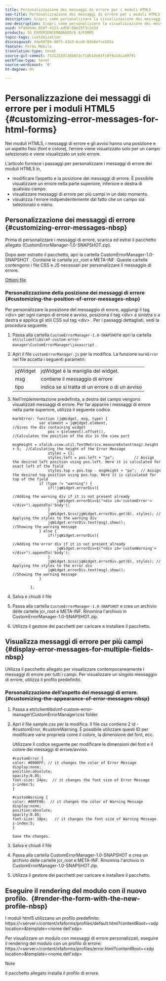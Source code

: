 ```yaml
---
title: Personalizzazione dei messaggi di errore per i moduli HTML5
seo-title: Personalizzazione dei messaggi di errore per i moduli HTML5
description: Scopri come personalizzare la visualizzazione dei messaggi di errore per i moduli HTML5, tra cui come modificarne posizione e aspetto.
seo-description: Scopri come personalizzare la visualizzazione dei messaggi di errore per i moduli HTML5, tra cui come modificarne posizione e aspetto.
uuid: 6f48b64e-858f-4323-ad50-88e25f3c2e3d
products: SG_EXPERIENCEMANAGER/6.4/FORMS
topic-tags: customization
discoiquuid: 44e49789-9075-41b3-bce8-03e8efce2d5a
feature: Forms Mobile
translation-type: tm+mt
source-git-commit: 75312539136bb53cf1db1de03fc0f9a1dca49791
workflow-type: tm+mt
source-wordcount: '0'
ht-degree: 0%

---
```



# Personalizzazione dei messaggi di errore per i moduli HTML5 {#customizing-error-messages-for-html-forms}

Nei moduli HTML5, i messaggi di errore e gli avvisi hanno una posizione e un aspetto fissi (font e colore), l’errore viene visualizzato solo per un campo selezionato e viene visualizzato un solo errore.

L’articolo fornisce i passaggi per personalizzare i messaggi di errore dei moduli HTML5 in,

* modificare l’aspetto e la posizione dei messaggi di errore. È possibile visualizzare un errore nella parte superiore, inferiore e destra di qualsiasi campo.
* visualizzare messaggi di errore per più campi in un dato momento.
* visualizza l&#39;errore indipendentemente dal fatto che un campo sia selezionato o meno.

## Personalizzazione dei messaggi di errore  {#customizing-error-messages-nbsp}

Prima di personalizzare i messaggi di errore, scarica ed estrai il pacchetto allegato (CustomErrorManager-1.0-SNAPSHOT.zip).

Dopo aver estratto il pacchetto, apri la cartella CustomErrorManager-1.0-SNAPSHOT . Contiene le cartelle jcr_root e META-INF. Queste cartelle contengono i file CSS e JS necessari per personalizzare il messaggio di errore.

[Ottieni file](assets/customerrormanager-1.0-snapshot.zip)

### Personalizzazione della posizione dei messaggi di errore  {#customizing-the-position-of-error-messages-nbsp}

Per personalizzare la posizione del messaggio di errore, aggiungi il tag &lt;div> per ogni campo di errore e avviso, posiziona il tag &lt;div> a sinistra o a destra e applica gli stili CSS sul tag &lt;div> . Per i passaggi dettagliati, vedi la procedura seguente:

1. Passa alla cartella `CustomErrorManager-1.0-SNAPSHOT`e apri la cartella `etc\clientlibs\mf-custom-error-manager\CustomErrorManager\javascript` .
1. Apri il file `customErrorManager.js` per la modifica. La funzione `markError` nel file accetta i seguenti parametri:

   |  |  |
   |---|---|
   | jqWidget | jqWidget è la maniglia del widget. |
   | msg | contiene il messaggio di errore |
   | tipo | indica se si tratta di un errore o di un avviso |

1. Nell’implementazione predefinita, a destra del campo vengono visualizzati messaggi di errore. Per far apparire i messaggi di errore nella parte superiore, utilizza il seguente codice.

   ```
   markError: function (jqWidget, msg, type) {
               var element = jqWidget.element,                                //Gives the div containing widget
                   pos = $(element).offset(),                          //Calculates the position of the div in the view port
                                                                   msgHeight = xfalib.view.util.TextMetrics.measureExtent(msg).height + 5;  //Calculating the height of the Error Message
                   styles = {};
                   styles.left = pos.left + "px";         // Assign the desired left position using pos.left. Here it is calculated for exact left of the field 
                   styles.top = pos.top - msgHeight + "px";  // Assign the desired top position using pos.top. Here it is calculated for top of the field 
               if (type != "warning") {
                   if(!jqWidget.errorDiv){
                                                                                   //Adding the warning div if it is not present already
                       jqWidget.errorDiv=$("<div id='customError'></div>").appendTo('body');
                   }
                   jqWidget.$css(jqWidget.errorDiv.get(0), styles); // Applying the styles to the warning div
                   jqWidget.errorDiv.text(msg).show();                     //Showing the warning message
               } else {
                   if(!jqWidget.errorDiv){
                                                                                   //Adding the error div if it is not present already
                       jqWidget.errorDiv=$("<div id='customWarning'></div>").appendTo('body');
                   }
                   jqWidget.$css(jqWidget.errorDiv.get(0), styles); // Applying the styles to the error div
                   jqWidget.errorDiv.text(msg).show();                     //Showing the warning message
               }
   
           },
   ```

1. Salva e chiudi il file 
1. Passa alla cartella `CustomErrorManager-1.0-SNAPSHOT` e crea un archivio delle cartelle jcr_root e META-INF. Rinomina l&#39;archivio in CustomErrorManager-1.0-SNAPSHOT.zip.
1. Utilizza il gestore dei pacchetti per caricare e installare il pacchetto.

## Visualizza messaggi di errore per più campi  {#display-error-messages-for-multiple-fields-nbsp}

Utilizza il pacchetto allegato per visualizzare contemporaneamente i messaggi di errore per tutti i campi. Per visualizzare un singolo messaggio di errore, utilizza il profilo predefinito.

### Personalizzazione dell’aspetto dei messaggi di errore.  {#customizing-the-appearance-of-error-messages-nbsp}

1. Passa a etc\clientlibs\mf-custom-error-manager\CustomErrorManager\css folder.

1. Apri il file sample.css per la modifica. Il file css contiene 2 id - #customError, #customWarning. È possibile utilizzare questi ID per modificare varie proprietà come il colore, la dimensione del font, ecc.

   Utilizzare il codice seguente per modificare le dimensioni del font e il colore dei messaggi di errore/avviso.

   ```
   #customError {
   color: #0000FF; // it changes the color of Error Message
   display:none;
   position:absolute;
   opacity:0.85;
   font-size: 24px;  // it changes the font size of Error Message
   z-index:5;
   }
   
   #customWarning {
   color: #00FF00;  // it changes the color of Warning Message
   display:none;
   position:absolute;
   opacity:0.85;
   font-size: 18px;   // it changes the font size of Warning Message
   z-index:5;
   }
   
   Save the changes.
   ```

1. Salva e chiudi il file 
1. Passa alla cartella CustomErrorManager-1.0-SNAPSHOT e crea un archivio delle cartelle jcr_root e META-INF. Rinomina l&#39;archivio in CustomErrorManager-1.0-SNAPSHOT.zip.
1. Utilizza il gestore dei pacchetti per caricare e installare il pacchetto.

## Eseguire il rendering del modulo con il nuovo profilo.  {#render-the-form-with-the-new-profile-nbsp}

I moduli html5 utilizzano un profilo predefinito: https://&lt;server>/content/xfaforms/profiles/default.html?contentRoot=&lt;xdp location>&amp;template=&lt;nome dell&#39;xdp>

Per visualizzare un modulo con messaggi di errore personalizzati, eseguire il rendering del modulo con un profilo di errore: https://&lt;server>/content/xfaforms/profiles/error.html?contentRoot=&lt;xdp location>&amp;template=&lt;nome dell&#39;xdp>

>[!NOTE]
>
>Il pacchetto allegato installa il profilo di errore.

